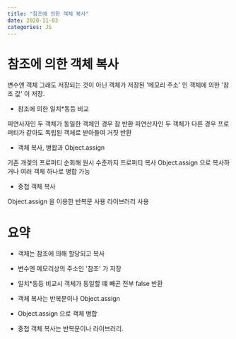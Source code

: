 ```yaml
---
title: "참조에 의한 객체 복사"
date: 2020-11-03
categories: JS
---
```


# 참조에 의한 객체 복사

변수엔 객체 그래도 저장되는 것이 아닌 객체가 저장된 '메모리 주소' 인 객체에 의한 '참조 값' 이 저장.

- 참조에 의한 일치\*동등 비교

피연사자인 두 객체가 동일한 객체인 경우 참 반환
피연산자인 두 객체가 다른 경우 프로퍼티가 같아도 독립된 객체로 받아들여 거짓 반환

- 객체 복사, 병홥과 Object.assign

기존 개겣의 프로퍼티 순회해 원시 수준까지 프로퍼티 복사
Object.assign 으로 복사하거나 여러 객체 하나로 병합 가능

- 중첩 객체 복사

Object.assign 을 이용한 반복문 사용
라이브러리 사용

# 요약

- 객체는 참조에 의해 할당되고 복사

- 변수엔 메모리상의 주소인 '참조' 가 저장

- 일치\*동등 비교시 객체가 동일할 떄 빼곤 전부 false 반환

- 객체 복사는 반복문이나 Object.assign

- Object.assign 으로 객체 병합

- 중첩 객체 복사는 반복문이나 라이브러리.
